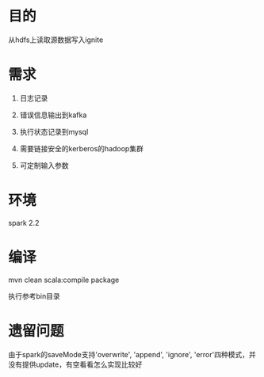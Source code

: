 # 目的

从hdfs上读取源数据写入ignite


# 需求

1. 日志记录

2. 错误信息输出到kafka

3. 执行状态记录到mysql

4. 需要链接安全的kerberos的hadoop集群

5. 可定制输入参数


# 环境

spark 2.2

# 编译

mvn clean scala:compile package

执行参考bin目录

# 遗留问题

由于spark的saveMode支持'overwrite', 'append', 'ignore', 'error'四种模式，并没有提供update，有空看看怎么实现比较好



